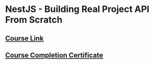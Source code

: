 # NestJS - Building Real Project API From Scratch

## [Course Link](https://www.udemy.com/course/nestjs-building-real-project-api-from-scratch/)

## [Course Completion Certificate](https://www.udemy.com/certificate/UC-ee417357-9176-4d7d-a2ca-224882fe0021/)
